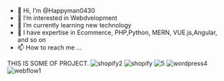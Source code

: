 - 👋 Hi, I’m @Happyman0430
- 👀 I’m interested in Webdvelopment
- 🌱 I’m currently learning new technology
- 💞️ I have expertise in Ecommerce, PHP,Python, MERN, VUE.js,Angular, and so on 
- 📫 How to reach me ...

THIS IS SOME OF PROJECT.
![shopify2](https://github.com/Happyman0430/Happyman0430/assets/153720975/4ccbfaea-8e6e-4331-87e2-3b01cda9bd28)
![shopify](https://github.com/Happyman0430/Happyman0430/assets/153720975/aa4526bd-6023-44d8-8f6e-b68ea5a416fb)
![5](https://github.com/Happyman0430/Happyman0430/assets/153720975/df2acd47-b855-467c-9037-fabc81d93e17)
![wordpress4](https://github.com/Happyman0430/Happyman0430/assets/153720975/4be1201a-6083-48d9-893b-30ea6c4712b8)
![webflow1](https://github.com/Happyman0430/Happyman0430/assets/153720975/3254cab3-590c-44bf-9ec4-75f11f34f350)
